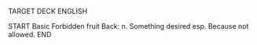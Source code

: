 TARGET DECK
ENGLISH

START
Basic
Forbidden fruit
Back: n. Something desired esp. Because not allowed.
END
